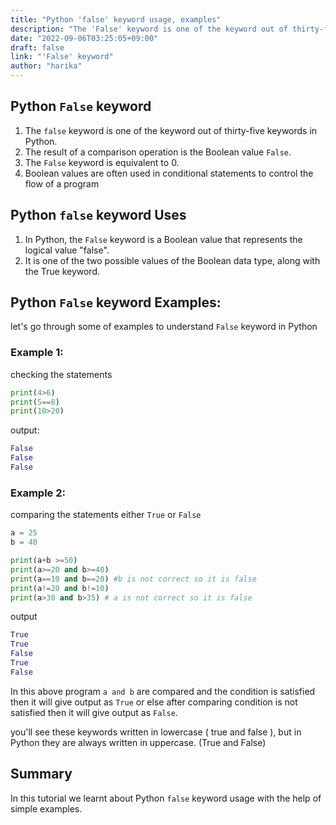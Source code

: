 ```yaml
---
title: "Python 'false' keyword usage, examples"
description: "The 'False' keyword is one of the keyword out of thirty-five keywords in Python"
date: "2022-09-06T03:25:05+09:00"
draft: false
link: "'False' keyword"
author: "harika"
---
```



## Python `False` keyword 

1. The `false` keyword is one of the keyword out of thirty-five keywords in Python.
2. The result of a comparison operation is the Boolean value `False`.
3. The `False` keyword is equivalent to 0. 
4. Boolean values are often used in conditional statements to control the flow of a program

## Python `false` keyword Uses

1. In Python, the `False` keyword is a Boolean value that represents the logical value "false". 
2. It is one of the two possible values of the Boolean data type, along with the True keyword.

## Python `False` keyword Examples:

let's go through some of examples to understand `False` keyword in Python

### Example 1:
checking the statements

```Python
print(4>6)
print(5==8)
print(10>20)
```
output:

```Python
False
False
False
```

### Example 2:   
comparing the statements either `True` or `False`

```Python
a = 25
b = 40

print(a+b >=50)
print(a>=20 and b>=40)
print(a==10 and b==20) #b is not correct so it is false
print(a!=20 and b!=10)
print(a>30 and b>35) # a is not correct so it is false
```
output

```Python
True
True
False
True
False
```
In this above program `a and b` are compared and the condition is satisfied then it will give output as `True` or else after comparing  condition is not satisfied then it will give output as `False`.

you'll see these keywords written in lowercase ( true and false ), but in Python they are always written in uppercase. (True and False)

## Summary
In this tutorial we learnt about Python `false` keyword usage with the help of simple examples.

